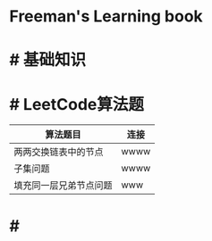 # Freeman's Learning book

# # 基础知识

# # LeetCode算法题

|算法题目|连接|
|---|---|
|两两交换链表中的节点|wwww|
|子集问题|wwww|
|填充同一层兄弟节点问题|www|

# # # 